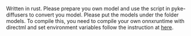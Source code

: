 Written in rust. Please prepare you own model and use the script in pyke-diffusers to convert you model. Please put the models under the folder models.
To compile this, you need to compile your own onnxruntime with directml and set environment variables follow the instruction at [here](https://github.com/pykeio/ort#execution-providers).